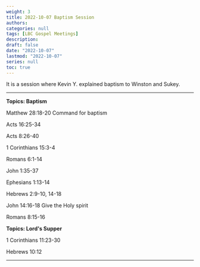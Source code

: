 ```yaml
---
weight: 3
title: 2022-10-07 Baptism Session
authors:
categories: null
tags: [LBC Gospel Meetings]
description: 
draft: false
date: "2022-10-07"
lastmod: "2022-10-07"
series: null
toc: true
---
```


It is a session where Kevin Y. explained baptism to Winston and Sukey.

<!--more-->
---

**Topics: Baptism**  

Matthew 28:18-20 Command for baptism  

Acts 16:25-34  

Acts 8:26-40  

1 Corinthians 15:3-4

Romans 6:1-14  

John 1:35-37  

Ephesians 1:13-14

Hebrews 2:9-10, 14-18

John 14:16-18  Give the Holy spirit

Romans 8:15-16


**Topics: Lord's Supper**  

1 Corinthians 11:23-30  

Hebrews 10:12

---

<script>
	var refTagger = {
		settings: {
			bibleVersion: "KJV" /*hlybblsmpshndtn*/
		}
	}; 

	(function(d, t) {
		var n=d.querySelector('[nonce]');
		refTagger.settings.nonce = n && (n.nonce||n.getAttribute('nonce'));
		var g = d.createElement(t), s = d.getElementsByTagName(t)[0];
		g.src = 'https://api.reftagger.com/v2/RefTagger.js';
		g.nonce = refTagger.settings.nonce;
		s.parentNode.insertBefore(g, s);
	}(document, 'script'));
</script>